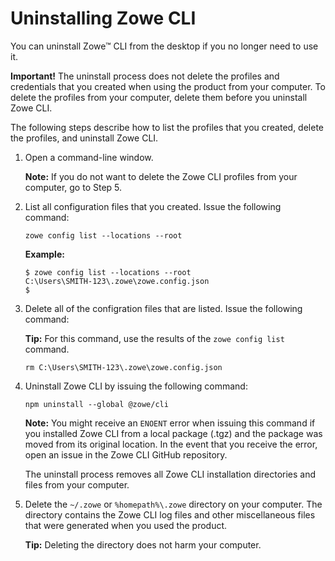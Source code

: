 # Uninstalling Zowe CLI

You can uninstall Zowe&trade; CLI from the desktop if you no longer need to use it.

**Important\!** The uninstall process does not delete the profiles and credentials that you created when using the product from your computer. To delete the profiles from your computer, delete them before you uninstall Zowe CLI.

The following steps describe how to list the profiles that you created, delete the profiles, and uninstall Zowe CLI.

1. Open a command-line window.

    **Note:** If you do not want to delete the Zowe CLI profiles from your computer, go to Step 5.

2. List all configuration files that you created. Issue the following command:

    ```
    zowe config list --locations --root
    ```
    **Example:**

    ```
    $ zowe config list --locations --root
    C:\Users\SMITH-123\.zowe\zowe.config.json
    $
    ```

3. Delete all of the configration files that are listed. Issue the following command:

    **Tip:** For this command, use the results of the `zowe config list`
    command.

    ```
    rm C:\Users\SMITH-123\.zowe\zowe.config.json
    ```

    <!-- **Note:** When you issue the `delete` command, it deletes the
    specified profile and its credentials from the credential vault in your computer's operating system. -->

4. Uninstall Zowe CLI by issuing the following command:

    ```
    npm uninstall --global @zowe/cli
    ```

    **Note:** You might receive an `ENOENT` error when issuing this command if you installed Zowe CLI from a local package (.tgz) and the package was moved from its original location. In the event that you receive the error, open an issue in the Zowe CLI GitHub repository.

    The uninstall process removes all Zowe CLI installation directories and files from your computer.

5. Delete the `~/.zowe`  or `%homepath%\.zowe` directory on your computer. The directory contains the Zowe CLI log files and other miscellaneous files that were generated when you used the product.

    **Tip:** Deleting the directory does not harm your computer.